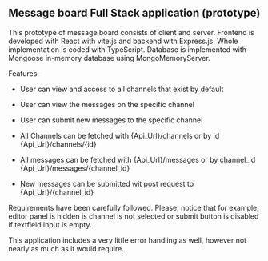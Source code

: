 ## Message board Full Stack application (prototype)

This prototype of message board consists of client and server. Frontend is developed with React with vite.js and backend with Express.js. 
Whole implementation is coded with TypeScript. Database is implemented with Mongoose in-memory database using MongoMemoryServer.

Features:
- User can view and access to all channels that exist by default
- User can view the messages on the specific channel
- User can submit new messages to the specific channel
  
- All Channels can be fetched with {Api_Url}/channels or by id {Api_Url}/channels/{id}
- All messages can be fetched with {Api_Url}/messages or by channel_id {Api_Url}/messages/{channel_id}
- New messages can be submitted wit post request to {Api_Url}/{channel_id}

Requirements have been carefully followed. Please, notice that for example, editor panel is hidden is channel is not selected or submit button 
is disabled if textfield input is empty.

This application includes a very little error handling as well, however not nearly as much as it would require.
